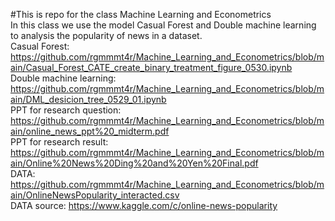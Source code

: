 #This is repo for the class Machine Learning and Econometrics  
In this class we use the model Casual Forest and Double machine learning to analysis the popularity of news in a dataset.  
Casual Forest: https://github.com/rgmmmt4r/Machine_Learning_and_Econometrics/blob/main/Casual_Forest_CATE_create_binary_treatment_figure_0530.ipynb  
Double machine learning: https://github.com/rgmmmt4r/Machine_Learning_and_Econometrics/blob/main/DML_desicion_tree_0529_01.ipynb  
PPT for research question: https://github.com/rgmmmt4r/Machine_Learning_and_Econometrics/blob/main/online_news_ppt%20_midterm.pdf  
PPT for research result: https://github.com/rgmmmt4r/Machine_Learning_and_Econometrics/blob/main/Online%20News%20Ding%20and%20Yen%20Final.pdf  
DATA: https://github.com/rgmmmt4r/Machine_Learning_and_Econometrics/blob/main/OnlineNewsPopularity_interacted.csv  
DATA source:  https://www.kaggle.com/c/online-news-popularity  
